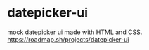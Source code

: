 # datepicker-ui
mock datepicker ui made with HTML and CSS. 
https://roadmap.sh/projects/datepicker-ui
